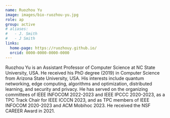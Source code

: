 ```yaml
---
name: Ruozhou Yu
image: images/bio-ruozhou-yu.jpg
role: ap
group: active
# aliases:
#   - J. Smith
#   - J Smith
links:
  home-page: https://ruozhouy.github.io/
  orcid: 0000-0000-0000-0000
---
```


Ruozhou Yu is an Assistant Professor of Computer Science at NC State University, USA. He received his PhD degree (2019) in Computer Science from Arizona State University, USA. His interests include quantum networking, edge computing, algorithms and optimization, distributed learning, and security and privacy. He has served on the organizing committees of IEEE INFOCOM 2022-2023 and IEEE IPCCC 2020-2023, as a TPC Track Chair for IEEE ICCCN 2023, and as TPC members of IEEE INFOCOM 2020-2023 and ACM Mobihoc 2023. He received the NSF CAREER Award in 2021.